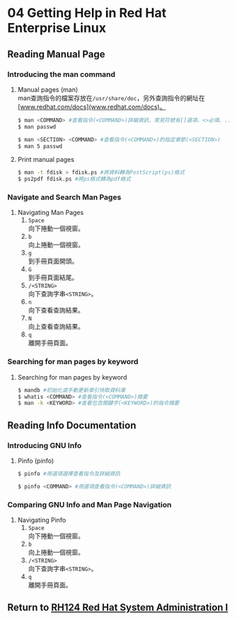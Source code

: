 # 04 Getting Help in Red Hat Enterprise Linux
## Reading Manual Page
### Introducing the man command
1. Manual pages (man)  
    man查詢指令的檔案存放在`/usr/share/doc`，另外查詢指令的網址在[www.redhat.com/docs](www.redhat.com/docs)。
    ```bash
    $ man <COMMAND> #查看指令(<COMMAND>)詳細資訊，常見符號有[]選項、<>必填、...可多個、|選項
    $ man passwd
    ```
    ```bash
    $ man <SECTION> <COMMAND> #查看指令(<COMMAND>)的指定章節(<SECTION>)
    $ man 5 passwd
    ```
2. Print manual pages
    ```bash
    $ man -t fdisk > fdisk.ps #將資料轉為PostScript(ps)格式
    $ ps2pdf fdisk.ps #將ps格式轉為pdf格式
    ```
### Navigate and Search Man Pages
1. Navigating Man Pages
    1. `Space`  
    向下捲動一個視窗。
    2. `b`  
    向上捲動一個視窗。
    3. `g`  
    到手冊頁面開頭。
    4. `G`  
    到手冊頁面結尾。
    5. `/<STRING>`  
    向下查詢字串`<STRING>`。
    6. `n`  
    向下查看查詢結果。
    7. `N`  
    向上查看查詢結果。
    8. `q`  
    離開手冊頁面。
### Searching for man pages by keyword
1. Searching for man pages by keyword
    ```bash
    $ mandb #初始化或手動更新索引快取資料庫
    $ whatis <COMMAND> #查看指令(<COMMAND>)摘要
    $ man -k <KEYWORD> #查看包含關鍵字(<KEYWORD>)的指令摘要
    ```
## Reading Info Documentation
### Introducing GNU Info
1. Pinfo (pinfo)
    ```bash
    $ pinfo #用選項選擇查看指令及詳細資訊
    ```
    ```bash
    $ pinfo <COMMAND> #用選項查看指令(<COMMAND>)詳細資訊
    ```
### Comparing GNU Info and Man Page Navigation
1. Navigating Pinfo
    1. `Space`  
    向下捲動一個視窗。
    2. `b`  
    向上捲動一個視窗。
    5. `/<STRING>`  
    向下查詢字串`<STRING>`。
    8. `q`  
    離開手冊頁面。
## Return to [RH124 Red Hat System Administration I](/rh124_red_hat_system_administration_i/README.md)

